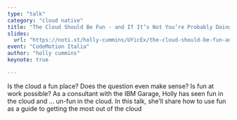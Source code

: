 ```yaml
---
type: "talk"
category: "cloud native"
title: "The Cloud Should Be Fun - and If It’s Not You’re Probably Doing It Wrong"
slides:
  url: "https://noti.st/holly-cummins/UYicEx/the-cloud-should-be-fun-and-if-its-not-youre-probably-doing-it-wrong-keynote"
event: "CodeMotion Italia"
author: "holly cummins"
keynote: true

---
```

Is the cloud a fun place? Does the question even make sense? Is fun at work possible? As a consultant with the IBM Garage, Holly has seen fun in the cloud and … un-fun in the cloud. In this talk, she’ll share how to use fun as a guide to getting the most out of the cloud